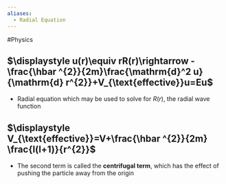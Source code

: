 ```yaml
---
aliases:
  - Radial Equation
---
```

#Physics 
## $\displaystyle u(r)\equiv rR(r)\rightarrow -\frac{\hbar ^{2}}{2m}\frac{\mathrm{d}^2 u}{\mathrm{d} r^{2}}+V_{\text{effective}}u=Eu$
* Radial equation which may be used to solve for $\displaystyle R(r)$, the radial wave function
## $\displaystyle V_{\text{effective}}=V+\frac{\hbar ^{2}}{2m} \frac{l(l+1)}{r^{2}}$
* The second term is called the **centrifugal term**, which has the effect of pushing the particle away from the origin